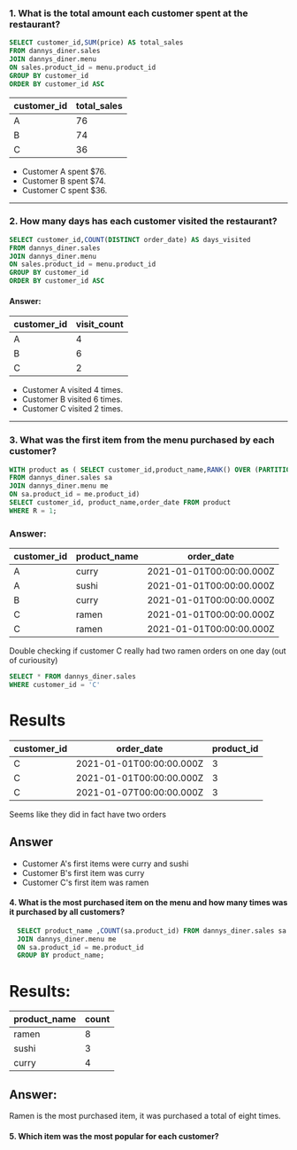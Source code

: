 
### 1. What is the total amount each customer spent at the restaurant?

```SQL
SELECT customer_id,SUM(price) AS total_sales
FROM dannys_diner.sales
JOIN dannys_diner.menu
ON sales.product_id = menu.product_id
GROUP BY customer_id 
ORDER BY customer_id ASC
```
| customer_id | total_sales |
| ----------- | ----------- |
| A           | 76          |
| B           | 74          |
| C           | 36          |

- Customer A spent $76.
- Customer B spent $74.
- Customer C spent $36.
***
### 2. How many days has each customer visited the restaurant?
````sql
SELECT customer_id,COUNT(DISTINCT order_date) AS days_visited
FROM dannys_diner.sales
JOIN dannys_diner.menu
ON sales.product_id = menu.product_id
GROUP BY customer_id 
ORDER BY customer_id ASC
````
#### Answer:
| customer_id | visit_count |
| ----------- | ----------- |
| A           | 4          |
| B           | 6          |
| C           | 2          |

- Customer A visited 4 times.
- Customer B visited 6 times.
- Customer C visited 2 times.
***
### 3. What was the first item from the menu purchased by each customer?
```sql
WITH product as ( SELECT customer_id,product_name,RANK() OVER (PARTITION BY customer_id ORDER BY order_date ASC) as R, order_date
FROM dannys_diner.sales sa
JOIN dannys_diner.menu me
ON sa.product_id = me.product_id)
SELECT customer_id, product_name,order_date FROM product 
WHERE R = 1;
```
### Answer:
| customer_id | product_name | order_date               |
| ----------- | ------------ | ------------------------ |
| A           | curry        | 2021-01-01T00:00:00.000Z |
| A           | sushi        | 2021-01-01T00:00:00.000Z |
| B           | curry        | 2021-01-01T00:00:00.000Z |
| C           | ramen        | 2021-01-01T00:00:00.000Z |
| C           | ramen        | 2021-01-01T00:00:00.000Z |

Double checking if customer C really had two ramen orders on one day (out of curiousity)
```sql
SELECT * FROM dannys_diner.sales
WHERE customer_id = 'C'
```

# Results
| customer_id | order_date               | product_id |
| ----------- | ------------------------ | ---------- |
| C           | 2021-01-01T00:00:00.000Z | 3          |
| C           | 2021-01-01T00:00:00.000Z | 3          |
| C           | 2021-01-07T00:00:00.000Z | 3          |

Seems like they did in fact have two orders

## Answer 
- Customer A's first items were curry and sushi 
- Customer B's first item was curry 
- Customer C's first item was ramen

#### 4. What is the most purchased item on the menu and how many times was it purchased by all customers?
```sql
  SELECT product_name ,COUNT(sa.product_id) FROM dannys_diner.sales sa
  JOIN dannys_diner.menu me
  ON sa.product_id = me.product_id 
  GROUP BY product_name;
  ```
# Results:
| product_name | count |
| ------------ | ----- |
| ramen        | 8     |
| sushi        | 3     |
| curry        | 4     |

## Answer: 
Ramen is the most purchased item, it was purchased a total of eight times. 

#### 5. Which item was the most popular for each customer?













